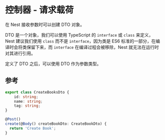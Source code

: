# 控制器 - 请求载荷

在 Nest 接收参数时可以创建 DTO 对象。

DTO 是一个对象，我们可以使用 TypeScript 的 `interface` 或 `class` 来定义，Nest 建议我们使用 `class` 而不是 `interface`，因为类是 ES6 标准的一部分，在编译时会将类保留下来，而 `interface` 在编译过程会被移除，Nest 就无法在运行时对其进行引用。

定义了 DTO 之后，可以使用 DTO 作为参数类型。

## 参考

```ts
export class CreateBooksDto {
    id: string;
    name: string;
    tag: string;
}

@Post()
create(@Body() createBookDto: CreateBookDto) {
  return 'Create Book';
}
```
